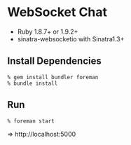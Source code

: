 WebSocket Chat
==============

* Ruby 1.8.7+ or 1.9.2+
* sinatra-websocketio with Sinatra1.3+


Install Dependencies
--------------------

    % gem install bundler foreman
    % bundle install


Run
---

    % foreman start

=> http://localhost:5000
